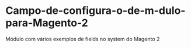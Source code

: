 # Campo-de-configura-o-de-m-dulo-para-Magento-2
Módulo com vários exemplos de fields no system do Magento 2
